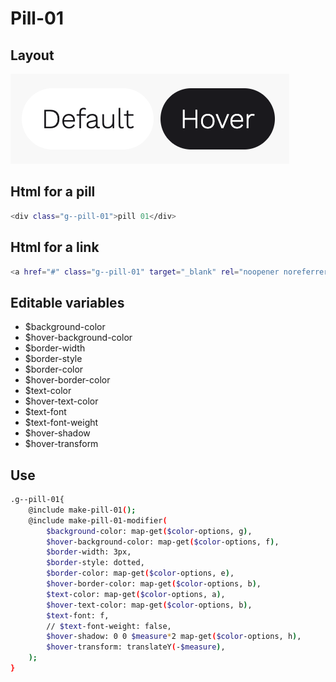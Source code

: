 # Pill-01

## Layout

![alt text][pill-01]

[pill-01]: /src/img/global-components/pill/g--pill-01.png

## Html for a pill

```sh
<div class="g--pill-01">pill 01</div>
```

## Html for a link

```sh
<a href="#" class="g--pill-01" target="_blank" rel="noopener noreferrer">pill 01</a>
```

## Editable variables

- $background-color
- $hover-background-color
- $border-width
- $border-style
- $border-color
- $hover-border-color
- $text-color
- $hover-text-color
- $text-font
- $text-font-weight
- $hover-shadow
- $hover-transform

## Use

```sh
.g--pill-01{
    @include make-pill-01();
    @include make-pill-01-modifier(
        $background-color: map-get($color-options, g),
        $hover-background-color: map-get($color-options, f),
        $border-width: 3px,
        $border-style: dotted,
        $border-color: map-get($color-options, e),
        $hover-border-color: map-get($color-options, b),
        $text-color: map-get($color-options, a),
        $hover-text-color: map-get($color-options, b),
        $text-font: f,
        // $text-font-weight: false,
        $hover-shadow: 0 0 $measure*2 map-get($color-options, h),
        $hover-transform: translateY(-$measure),
    );
}
```
